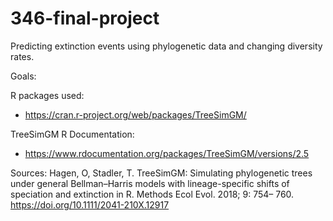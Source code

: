 # 346-final-project
Predicting extinction events using phylogenetic data and changing diversity rates.


Goals:


R packages used:
- https://cran.r-project.org/web/packages/TreeSimGM/

TreeSimGM R Documentation:
- https://www.rdocumentation.org/packages/TreeSimGM/versions/2.5


Sources:
  Hagen, O, Stadler, T. TreeSimGM: Simulating phylogenetic trees under general Bellman–Harris models with lineage-specific shifts of speciation and extinction in R.        Methods Ecol Evol. 2018; 9: 754– 760. https://doi.org/10.1111/2041-210X.12917


